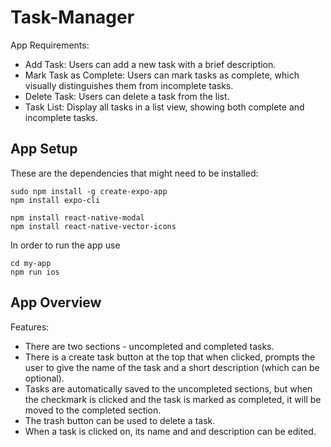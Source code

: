 # Task-Manager

App Requirements:
- Add Task: Users can add a new task with a brief description.
- Mark Task as Complete: Users can mark tasks as complete, which visually distinguishes them from incomplete tasks.
- Delete Task: Users can delete a task from the list.
- Task List: Display all tasks in a list view, showing both complete and incomplete tasks.  

## App Setup 
These are the dependencies that might need to be installed: 

```
sudo npm install -g create-expo-app  
npm install expo-cli

npm install react-native-modal
npm install react-native-vector-icons
```

In order to run the app use 


```
cd my-app
npm run ios 
```

## App Overview 

Features: 
- There are two sections - uncompleted and completed tasks.  
- There is a create task button at the top that when clicked, prompts the user to give the name of the task and a short description (which can be optional). 
- Tasks are automatically saved to the uncompleted sections, but when the checkmark is clicked and the task is marked as completed, it will be moved to the completed section. 
- The trash button can be used to delete a task. 
- When a task is clicked on, its name and and description can be edited. 
